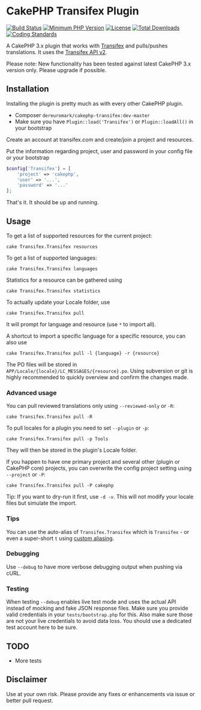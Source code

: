 # CakePHP Transifex Plugin
[![Build Status](https://api.travis-ci.org/dereuromark/cakephp-transifex.svg)](https://travis-ci.org/dereuromark/cakephp-transifex)
[![Minimum PHP Version](http://img.shields.io/badge/php-%3E%3D%205.4-8892BF.svg)](https://php.net/)
[![License](https://poser.pugx.org/dereuromark/cakephp-transifex/license.png)](https://packagist.org/packages/dereuromark/cakephp-transifex)
[![Total Downloads](https://poser.pugx.org/dereuromark/cakephp-transifex/d/total.png)](https://packagist.org/packages/dereuromark/cakephp-transifex)
[![Coding Standards](https://img.shields.io/badge/cs-PSR--2--R-yellow.svg)](https://github.com/php-fig-rectified/fig-rectified-standards)

A CakePHP 3.x plugin that works with [Transifex](https://www.transifex.com/) and pulls/pushes translations.
It uses the [Transifex API v2](http://docs.transifex.com/developer/api/).

Please note: New functionality has been tested against latest CakePHP 3.x version only. Please upgrade if possible.

## Installation
Installing the plugin is pretty much as with every other CakePHP plugin.

* Composer `dereuromark/cakephp-transifex:dev-master`
* Make sure you have `Plugin::load('Transifex')` or `Plugin::loadAll()` in your bootstrap

Create an account at transifex.com and create/join a project and resources.

Put the information regarding project, user and password in your config file or your bootstrap
```php
$config['Transifex'] = [
	'project' => 'cakephp',
	'user' => '...',
	'password' => '...'
];
```

That's it. It should be up and running.

## Usage

To get a list of supported resources for the current project:

	cake Transifex.Transifex resources

To get a list of supported languages:

	cake Transifex.Transifex languages

Statistics for a resource can be gathered using

	cake Transifex.Transifex statistics

To actually update your Locale folder, use

	cake Transifex.Transifex pull

It will prompt for language and resource (use `*` to import all).

A shortcut to import a specific language for a specific resource, you can also use

	cake Transifex.Transifex pull -l {language} -r {resource}



The PO files will be stored in `APP/Locale/{locale}/LC_MESSAGES/{resource}.po`.
Using subversion or git is highly recommended to quickly overview and confirm the changes made.

### Advanced usage

You can pull reviewed translations only using `--reviewed-only` or `-R`:

	cake Transifex.Transifex pull -R

To pull locales for a plugin you need to set `--plugin` or `-p`:

	cake Transifex.Transifex pull -p Tools

They will then be stored in the plugin's Locale folder.

If you happen to have one primary project and several other (plugin or CakePHP core) projects, you can overwrite the config project setting using `--project` or `-P`:

	cake Transifex.Transifex pull -P cakephp

Tip: If you want to dry-run it first, use `-d -v`. This will not modify your locale files but simulate the import.

### Tips
You can use the auto-alias of `Transifex.Transifex` which is `Transifex` - or even a super-short `t`
using [custom aliasing](http://api.cakephp.org/3.0/class-Cake.Console.ShellDispatcher.html#_alias).

### Debugging
Use `--debug` to have more verbose debugging output when pushing via cURL.

### Testing
When testing `--debug` enables live test mode and uses the actual API instead of mocking and fake JSON response files.
Make sure you provide valid credentials in your `tests/bootstrap.php` for this. Also make sure those
are not your live credentials to avoid data loss. You should use a dedicated test account here to be sure.

## TODO

* More tests

## Disclaimer
Use at your own risk. Please provide any fixes or enhancements via issue or better pull request.

